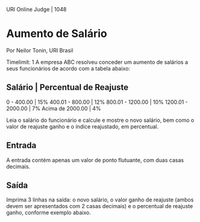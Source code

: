 URI Online Judge | 1048
# Aumento de Salário
Por Neilor Tonin, URI  Brasil

Timelimit: 1
A empresa ABC resolveu conceder um aumento de salários a seus funcionários de acordo com a tabela abaixo:


Salário          	| Percentual de Reajuste
----------------------------------------
0 - 400.00        | 15%
400.01 - 800.00   | 12%
800.01 - 1200.00  | 10%
1200.01 - 2000.00 | 7%
Acima de 2000.00  | 4%







Leia o salário do funcionário e calcule e mostre o novo salário, bem como o valor de reajuste ganho e o índice reajustado, em percentual.

## Entrada
A entrada contém apenas um valor de ponto flutuante, com duas casas decimais.

## Saída
Imprima 3 linhas na saída: o novo salário, o valor ganho de reajuste (ambos devem ser apresentados com 2 casas decimais) e o percentual de reajuste ganho, conforme exemplo abaixo.